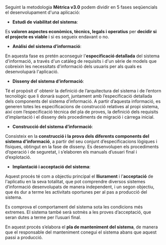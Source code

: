 Seguint la metodologia **Mètrica v3.0** podem dividir en 5 fases seqüencials el desenvolupament d'una aplicació:
* __Estudi de viabilitat del sistema__:

Es **valoren aspectes econòmics, tècnics, legals i operatius** per **decidir si el projecte es viable** i si es segueix endavant o no. 

* __Anàlisi del sistema d’informació__:

En aquesta fase es pretén aconseguir l'**especificació detallada** del sistema d'informació, a través d'un catàleg de requisits i d'un sèrie de models que cobreixin les necessitats d'informació dels usuaris per als quals es desenvoluparà l'aplicació.

* __Disseny del sistema d’informació__:

Té el propòsit d' obtenir la definició de l’arquitectura del sistema
i de l’entorn tecnològic que li donarà suport, juntament amb l’especificació
detallada dels components del sistema d’informació. A partir d’aquesta
informació, es generen totes les especificacions de construcció relatives al
propi sistema, així com l’especificació tècnica del pla de proves, la definició
dels requisits d’implantació i el disseny dels procediments de migració i
càrrega inicial.

* __Construcció del sistema d’informació__:

Consisteix en la **construcció i la prova dels diferents components del sistema d’informació**,
a partir del seu conjunt d’especificacions lògiques i físiques, obtingut en la
fase de disseny. Es desenvolupen els procediments d’operació i de seguretat,
i s’elaboren els manuals d’usuari final i d’explotació.

* __Implantació i acceptació del sistema__:

Aquest procés té com a objectiu principal el **lliurament** i l’**acceptació**
de l'aplicatiu en la seva totalitat, que pot comprendre diversos sistemes
d’informació desenvolupats de manera independent, i un segon objectiu, que
és dur a terme les activitats oportunes per al pas a producció del sistema.

Es comprova el comportament del sistema sota les condicions més extremes.
El sistema també serà sotmès a les proves d’acceptació, que seran dutes
a terme per l’usuari final.

En aquest procés s’elabora el **pla de manteniment del sistema**, de manera que
el responsable del manteniment conegui el sistema abans que aquest passi a
producció.
